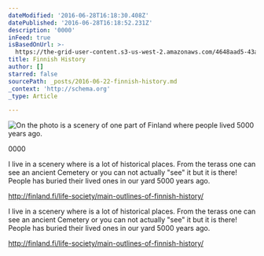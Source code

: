 ```yaml
---
dateModified: '2016-06-28T16:18:30.408Z'
datePublished: '2016-06-28T16:18:52.231Z'
description: '0000'
inFeed: true
isBasedOnUrl: >-
  https://the-grid-user-content.s3-us-west-2.amazonaws.com/4648aad5-43a4-411d-9bb8-ed91f975403a.jpg
title: Finnish History
author: []
starred: false
sourcePath: _posts/2016-06-22-finnish-history.md
_context: 'http://schema.org'
_type: Article

---
```

![On the photo is a scenery of one part of Finland where people lived 5000 years ago.](https://the-grid-user-content.s3-us-west-2.amazonaws.com/4648aad5-43a4-411d-9bb8-ed91f975403a.jpg)

0000

I live in a scenery where is a lot of historical places. From the terass one can see an ancient Cemetery or you can not actually "see" it but it is there! People has buried their lived ones in our yard 5000 years ago.

http://finland.fi/life-society/main-outlines-of-finnish-history/

I live in a scenery where is a lot of historical places. From the terass one can see an ancient Cemetery or you can not actually "see" it but it is there! People has buried their lived ones in our yard 5000 years ago.

http://finland.fi/life-society/main-outlines-of-finnish-history/